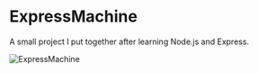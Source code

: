 # ExpressMachine

A small project I put together after learning Node.js and Express.

<img src="https://user-images.githubusercontent.com/85636187/195459629-75aa3dbd-db18-4b58-8b7d-cb1da5e9f0c9.png" alt="ExpressMachine" style="float: centre; margin-right: 10px;" />
